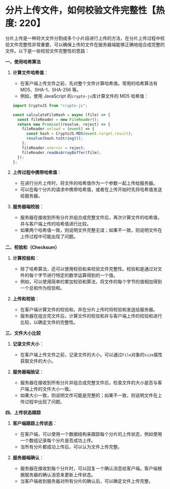 # 分片上传文件，如何校验文件完整性【热度: 220】

分片上传是一种将大文件分割成多个小片段进行上传的方法，在分片上传过程中校验文件完整性非常重要，可以确保上传的文件在服务器端能够正确地组合成完整的文件。以下是一些校验文件完整性的思路：

**一、使用哈希算法**

1. **计算文件哈希值**：

   - 在客户端上传文件之前，先对整个文件计算哈希值。常用的哈希算法有 MD5、SHA-1、SHA-256 等。
   - 例如，使用 JavaScript 的`crypto-js`库计算文件的 MD5 哈希值：

   ```javascript
   import CryptoJS from "crypto-js";

   const calculateFileHash = async (file) => {
     const fileReader = new FileReader();
     return new Promise((resolve, reject) => {
       fileReader.onload = (event) => {
         const hash = CryptoJS.MD5(event.target.result);
         resolve(hash.toString());
       };
       fileReader.onerror = reject;
       fileReader.readAsArrayBuffer(file);
     });
   };
   ```

2. **上传过程中携带哈希值**：

   - 在进行分片上传时，将文件的哈希值作为一个参数一起上传给服务器。
   - 可以在每个分片的请求中携带哈希值，或者在上传开始时先将哈希值发送给服务器。

3. **服务器端校验**：
   - 服务器在接收到所有分片并组合成完整文件后，再次计算文件的哈希值，并与客户端上传的哈希值进行比较。
   - 如果两个哈希值一致，则说明文件完整无误；如果不一致，则说明文件在上传过程中可能出现了问题。

**二、校验和（Checksum）**

1. **计算校验和**：

   - 除了哈希算法，还可以使用校验和来校验文件完整性。校验和是通过对文件的每个字节进行特定的数学运算得到的一个值。
   - 例如，可以使用简单的累加校验和算法，将文件的每个字节的值相加得到一个总和作为校验和。

2. **上传和校验**：
   - 在客户端计算文件的校验和，并在分片上传时将校验和发送给服务器。
   - 服务器在组合完文件后，计算文件的校验和并与客户端上传的校验和进行比较，以确定文件的完整性。

**三、文件大小比较**

1. **记录文件大小**：

   - 在客户端上传文件之前，记录文件的大小。可以通过`File`对象的`size`属性获取文件的大小。

2. **服务器端验证**：
   - 服务器在接收到所有分片并组合成完整文件后，检查文件的大小是否与客户端上传的文件大小一致。
   - 如果大小一致，则说明文件可能是完整的；如果不一致，则说明文件在上传过程中出现了问题。

**四、上传状态跟踪**

1. **客户端跟踪上传状态**：

   - 在客户端，可以使用一个数据结构来跟踪每个分片的上传状态，例如使用一个数组记录每个分片是否成功上传。
   - 当所有分片都成功上传后，可以认为文件上传完整。

2. **服务器端确认**：
   - 服务器在接收到每个分片时，可以回复一个确认消息给客户端。客户端根据服务器的确认消息来更新上传状态。
   - 当客户端收到服务器对所有分片的确认后，可以确定文件上传完整。